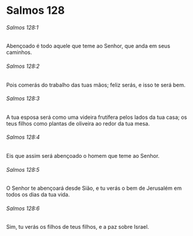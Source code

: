 # Salmos 128

###### Salmos 128:1

Abençoado é todo aquele que teme ao Senhor, que anda em seus caminhos.

###### Salmos 128:2

Pois comerás do trabalho das tuas mãos; feliz serás, e isso te será bem.

###### Salmos 128:3

A tua esposa será como uma videira frutífera pelos lados da tua casa; os teus filhos como plantas de oliveira ao redor da tua mesa.

###### Salmos 128:4

Eis que assim será abençoado o homem que teme ao Senhor.

###### Salmos 128:5

O Senhor te abençoará desde Sião, e tu verás o bem de Jerusalém em todos os dias da tua vida.

###### Salmos 128:6

Sim, tu verás os filhos de teus filhos, e a paz sobre Israel.

